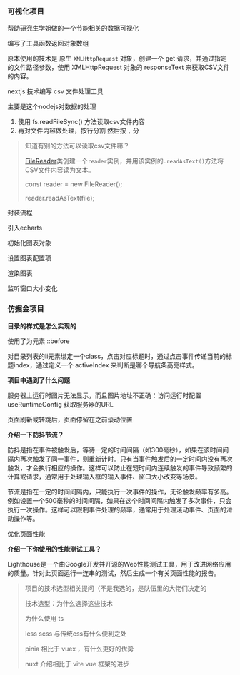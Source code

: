 ### 可视化项目

帮助研究生学姐做的一个节能相关的数据可视化

编写了工具函数返回对象数组

原本使用的技术是 原生 `XMLHttpRequest` 对象，创建一个 get 请求，并通过指定的文件路径参数，使用 XMLHttpRequest 对象的 responseText 来获取CSV文件的内容。

nextjs 技术编写 csv 文件处理工具

主要是这个nodejs对数据的处理

1. 使用 fs.readFileSync() 方法读取csv文件内容
2. 再对文件内容做处理，按行分割 然后按 `,` 分

> 知道有别的方法可以读取csv文件嘛？
>
> [FileReader](https://link.juejin.cn/?target=https%3A%2F%2Fdeveloper.mozilla.org%2Fen-US%2Fdocs%2FWeb%2FAPI%2FFileReader)类创建一个`reader`实例，并用该实例的`.readAsText()`方法将CSV文件内容读为文本。
>
> const reader = new FileReader();
>
> reader.readAsText(file);

封装流程

引入echarts

初始化图表对象

设置图表配置项

渲染图表

监听窗口大小变化

### 仿掘金项目

**目录的样式是怎么实现的**

使用了为元素 ::before

对目录列表的li元素绑定一个class，点击对应标题时，通过点击事件传递当前的标题index，通过定义一个 activeIndex 来判断是哪个导航条高亮样式。

**项目中遇到了什么问题**

服务器上运行时图片无法显示，而且图片地址不正确：访问运行时配置 useRuntimeConfig  获取服务器的URL

页面刷新或转跳后，页面停留在之前滚动位置

**介绍一下防抖节流？**

防抖是指在事件被触发后，等待一定的时间间隔（如300毫秒），如果在该时间间隔内再次触发了同一事件，则重新计时。只有当事件触发后的一定时间内没有再次触发，才会执行相应的操作。这样可以防止在短时间内连续触发的事件导致频繁的计算或请求，通常用于处理输入框的输入事件、窗口大小改变等场景。

节流是指在一定的时间间隔内，只能执行一次事件的操作，无论触发频率有多高。例如设置一个500毫秒的时间间隔，如果在这个时间间隔内触发了多次事件，只会执行一次操作。这样可以限制事件处理的频率，通常用于处理滚动事件、页面的滑动操作等。

优化页面性能

**介绍一下你使用的性能测试工具？**

Lighthouse是一个由Google开发并开源的Web性能测试工具，用于改进网络应用的质量。针对此页面运行一连串的测试，然后生成一个有关页面性能的报告。

> 项目的技术选型相关提问（不是我选的，是队伍里的大佬们决定的
>
> 技术选型：为什么选择这些技术
>
> 为什么使用 ts
>
> less scss 与传统css有什么便利之处
>
> pinia 相比于 vuex ，有什么更好的优势
>
> nuxt 介绍相比于 vite vue 框架的进步
